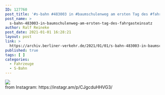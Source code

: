 ```yaml
---
ID: 127760
post_title: '#s-bahn #483003 in #baumschulenweg am ersten Tag des #fahrgasteinsatz'
post_name: >
  s-bahn-483003-in-baumschulenweg-am-ersten-tag-des-fahrgasteinsatz
author: Ralf Reineke
post_date: 2021-01-01 16:28:21
layout: post
link: >
  https://archiv.berliner-verkehr.de/2021/01/01/s-bahn-483003-in-baumschulenweg-am-ersten-tag-des-fahrgasteinsatz/
published: true
tags: [ ]
categories:
  - Fahrzeuge
  - S-Bahn
---
```

<div><img src='https://scontent-iad3-1.cdninstagram.com/v/t51.29350-15/134178714_2820547631525983_9163231536426440797_n.jpg?_nc_cat=109&ccb=2&_nc_sid=8ae9d6&_nc_ohc=AxWz-B7JTw0AX_rY4DK&_nc_ht=scontent-iad3-1.cdninstagram.com&oh=d00a6caacff0dc599ffc70fba045b8f6&oe=60167922' style='max-width:600px;' /><br/><div>from Instagram: https://instagr.am/p/CJgcduHHVG3/</div></div>